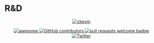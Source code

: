 # R&D

<div align="center">
  <a href="https://www.artstation.com/artwork/9mEx8a/">
    <img alt="zkevm" src="https://pbs.twimg.com/media/Fa8FRoOXkAA5Nry?format=jpg&name=4096x4096" >
  </a>
  <p align="center">
    <a href="https://github.com/sindresorhus/awesome">
      <img alt="awesome" src="https://cdn.rawgit.com/sindresorhus/awesome/d7305f38d29fed78fa85652e3a63e154dd8e8829/media/badge.svg">
    </a>
    <a href="https://github.com/LuozhuZhang/awesome-zkevm/a-research-diagram/contributors">
      <img alt="GitHub contributors" src="https://img.shields.io/github/contributors/LuozhuZhang/a-research-diagram">
    </a>
    <a href="http://makeapullrequest.com">
      <img alt="pull requests welcome badge" src="https://img.shields.io/badge/PRs-welcome-brightgreen.svg?style=flat">
    </a>
    <a href="https://twitter.com/LuozhuZhang">
      <img alt="Twitter" src="https://img.shields.io/twitter/url/https/twitter.com/LuozhuZhang.svg?style=social&label=Follow%20%40LuozhuZhang">
    </a>
  </p>
</div>
